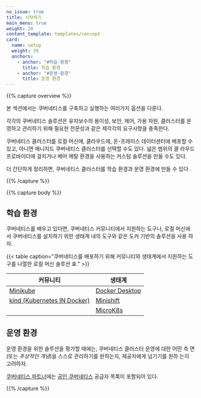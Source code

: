 ```yaml
---
no_issue: true
title: 시작하기
main_menu: true
weight: 20
content_template: templates/concept
card:
  name: setup
  weight: 20
  anchors:
    - anchor: "#학습-환경"
      title: 학습 환경
    - anchor: "#운영-환경"
      title: 운영 환경
---
```


{{% capture overview %}}

본 섹션에서는 쿠버네티스를 구축하고 실행하는 여러가지 옵션을 다룬다.

각각의 쿠버네티스 솔루션은 유지보수의 용이성, 보안, 제어, 가용 자원, 클러스터를
운영하고 관리하기 위해 필요한 전문성과 같은 제각각의 요구사항을 충족한다.

쿠버네티스 클러스터를 로컬 머신에, 클라우드에, 온-프레미스 데이터센터에 배포할
수 있고, 아니면 매니지드 쿠버네티스 클러스터를 선택할 수도 있다. 넓은 범위의 클
라우드 프로바이더에 걸치거나 베어 메탈 환경을 사용하는 커스텀 솔루션을 만들 수도
있다.

더 간단하게 정리하면, 쿠버네티스 클러스터를 학습 환경과 운영 환경에 만들 수 있다
.

{{% /capture %}}

{{% capture body %}}

## 학습 환경

쿠버네티스를 배우고 있다면, 쿠버네티스 커뮤니티에서 지원하는 도구나, 로컬 머신에
서 쿠버네티스를 설치하기 위한 생태계 내의 도구와 같은 도커 기반의 솔루션을 사용
하자.

{{< table caption="쿠버네티스를 배포하기 위해 커뮤니티와 생태계에서 지원하는 도구를 나열한 로컬 머신 솔루션 표." >}}

| 커뮤니티                                                              | 생태계                                                           |
| --------------------------------------------------------------------- | ---------------------------------------------------------------- |
| [Minikube](/docs/setup/learning-environment/minikube/)                | [Docker Desktop](https://www.docker.com/products/docker-desktop) |
| [kind (Kubernetes IN Docker)](/docs/setup/learning-environment/kind/) | [Minishift](https://docs.okd.io/latest/minishift/)               |
|                                                                       | [MicroK8s](https://microk8s.io/)                                 |

## 운영 환경

운영 환경을 위한 솔루션을 평가할 때에는, 쿠버네티스 클러스터 운영에 대한 어떤 측
면(또는 _추상적인 개념_)을 스스로 관리하기를 원하는지, 제공자에게 넘기기를 원하
는지 고려하자.

[쿠버네티스 파트너](https://kubernetes.io/partners/#conformance)에는
[공인 쿠버네티스](https://github.com/cncf/k8s-conformance/#certified-kubernetes)
공급자 목록이 포함되어 있다.

{{% /capture %}}
